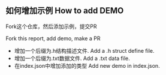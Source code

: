 ## 如何增加示例 How to add DEMO

Fork这个仓库，然后添加示例，提交PR

Fork this report, add demo, make a PR

* 增加一个后缀为.h结构描述文件. Add a .h struct define file.
* 增加一个后缀为.txt数据文件. Add a .txt data file.
* 在index.json中增加添加的类型 Add new demo in index.json.
